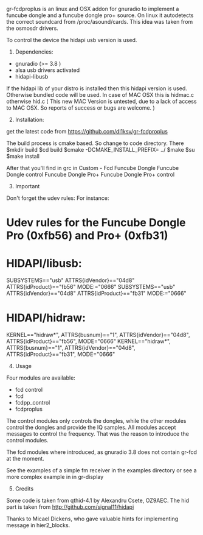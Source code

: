 gr-fcdproplus is an linux and OSX addon for gnuradio to implement a funcube dongle and a funcube dongle pro+ source.
On linux it autodetects the correct soundcard from /proc/asound/cards.
This idea was taken from the osmosdr drivers.

To control the device the hidapi usb version is used.




1.   Dependencies:

  - gnuradio (>= 3.8 )
  - alsa usb drivers activated
  - hidapi-libusb 


If the hidapi lib of your distro is installed then this hidapi version is used. Otherwise bundled code will be used.
In case of MAC OSX this is hidmac.c otherwise hid.c
( This new MAC Version is untested, due to a lack of access to MAC OSX. So reports of success or bugs are welcome. )


2.   Installation:

get the latest code from https://github.com/dl1ksv/gr-fcdproplus

The build process is cmake based. So change to code directory.
There
$mkdir build
$cd build
$cmake -DCMAKE_INSTALL_PREFIX=<where gnuradio is installed> ../
$make
$su
$make install

After that you'll find in grc in Custom - Fcd
Funcube Dongle 
Funcube Dongle control
Funcube Dongle Pro+
Funcube Dongle Pro+ control


3.   Important

Don't forget the udev rules:
For instance:

  # Udev rules for the Funcube Dongle Pro (0xfb56) and Pro+ (0xfb31)

  # HIDAPI/libusb:
  SUBSYSTEMS=="usb" ATTRS{idVendor}=="04d8" ATTRS{idProduct}=="fb56" MODE:="0666"
  SUBSYSTEMS=="usb" ATTRS{idVendor}=="04d8" ATTRS{idProduct}=="fb31" MODE:="0666"

  # HIDAPI/hidraw:
  KERNEL=="hidraw*", ATTRS{busnum}=="1", ATTRS{idVendor}=="04d8", ATTRS{idProduct}=="fb56", MODE="0666"
  KERNEL=="hidraw*", ATTRS{busnum}=="1", ATTRS{idVendor}=="04d8", ATTRS{idProduct}=="fb31", MODE="0666"

4.    Usage

Four modules are available:
   - fcd control
   - fcd
   - fcdpp_control
   - fcdproplus

The control modules only controls the dongles, while the other modules control the dongles and provide the IQ samples.
All modules accept messages to control the frequency. That was the reason to introduce the control modules.

The fcd modules where introduced, as gnuradio 3.8 does not contain gr-fcd at the moment.

See the examples of a simple fm receiver in the examples directory or see a more complex example in in gr-display


5.    Credits

Some code is taken from qthid-4.1 by Alexandru Csete, OZ9AEC.
The hid part is taken from
 http://github.com/signal11/hidapi

Thanks to Micael Dickens, who gave valuable hints for implementing message in hier2_blocks.
